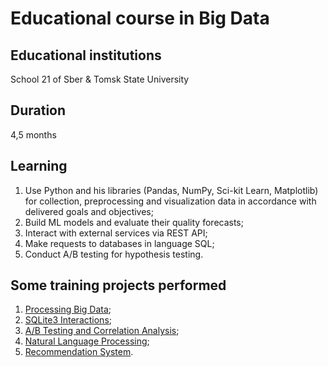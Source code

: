 # Educational course in Big Data

## Educational institutions

School 21 of Sber & Tomsk State University

## Duration 

4,5 months

## Learning 

1. Use Python and his libraries (Pandas, NumPy, Sci-kit Learn, Matplotlib) for
collection, preprocessing and visualization data in accordance with delivered
goals and objectives;
2. Build ML models and evaluate their quality forecasts;
3. Interact with external services via REST API;
4. Make requests to databases in language SQL;
5. Conduct A/B testing for hypothesis testing.

## Some training projects performed

1. [Processing Big Data](https://github.com/wwweather/data-scientist-jr/blob/main/pizzas.ipynb);
2. [SQLite3 Interactions](https://github.com/wwweather/data-scientist-jr/blob/main/feedoclock-analytics.ipynb);
3. [A/B Testing and Correlation Analysis](https://github.com/wwweather/data-scientist-jr/blob/main/AB%26corrs.ipynb);
4. [Natural Language Processing](https://github.com/wwweather/data-scientist-jr/blob/main/nlp-ml.ipynb);
5. [Recommendation System](https://github.com/wwweather/data-scientist-jr/blob/main/movieRecSystem.ipynb).
